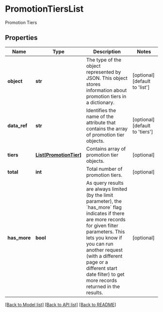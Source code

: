 # PromotionTiersList

Promotion Tiers

## Properties
Name | Type | Description | Notes
------------ | ------------- | ------------- | -------------
**object** | **str** | The type of the object represented by JSON. This object stores information about promotion tiers in a dictionary. | [optional] [default to 'list']
**data_ref** | **str** | Identifies the name of the attribute that contains the array of promotion tier objects. | [optional] [default to 'tiers']
**tiers** | [**List[PromotionTier]**](PromotionTier.md) | Contains array of promotion tier objects. | [optional] 
**total** | **int** | Total number of promotion tiers. | [optional] 
**has_more** | **bool** | As query results are always limited (by the limit parameter), the &#x60;has_more&#x60; flag indicates if there are more records for given filter parameters. This lets you know if you can run another request (with a different page or a different start date filter) to get more records returned in the results. | [optional] 

[[Back to Model list]](../README.md#documentation-for-models) [[Back to API list]](../README.md#documentation-for-api-endpoints) [[Back to README]](../README.md)


